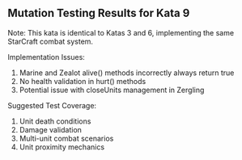 ﻿## Mutation Testing Results for Kata 9

Note: This kata is identical to Katas 3 and 6, implementing the same StarCraft combat system.

Implementation Issues:
1. Marine and Zealot alive() methods incorrectly always return true
2. No health validation in hurt() methods
3. Potential issue with closeUnits management in Zergling

Suggested Test Coverage:
1. Unit death conditions
2. Damage validation
3. Multi-unit combat scenarios
4. Unit proximity mechanics
